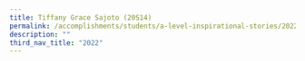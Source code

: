 ```yaml
---
title: Tiffany Grace Sajoto (20S14)
permalink: /accomplishments/students/a-level-inspirational-stories/2022/tiffany/
description: ""
third_nav_title: "2022"
---
```



